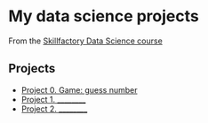 # My data science projects
From the [Skillfactory Data Science course](https://skillfactory.ru/data-scientist)

## Projects

* [Project 0. Game: guess number](https://github.com/Tio147/DS_1/tree/main/project_0)
* [Project 1. ________](_____)
* [Project 2. ________](_____)